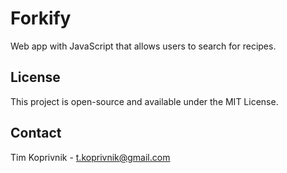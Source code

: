 # Forkify

Web app with JavaScript that allows users to search for recipes.

## License

This project is open-source and available under the MIT License.

## Contact

Tim Koprivnik - t.koprivnik@gmail.com
